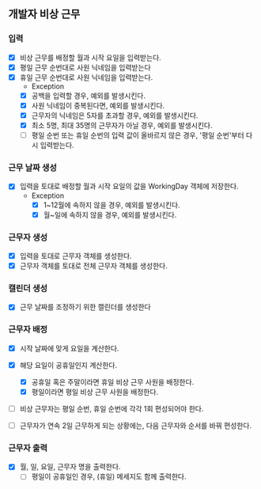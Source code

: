 ## 개발자 비상 근무

### 입력
- [x] 비상 근무를 배정할 월과 시작 요일을 입력받는다.
- [x] 평일 근무 순번대로 사원 닉네임을 입력받는다
- [x] 휴일 근무 순번대로 사원 닉네임을 입력받는다.
  - Exception
  - [x] 공백을 입력할 경우, 예외를 발생시킨다.
  - [x] 사원 닉네임이 중복된다면, 예외를 발생시킨다.
  - [x] 근무자의 닉네임은 5자를 초과할 경우, 예외를 발생시킨다.
  - [x] 최소 5명, 최대 35명의 근무자가 아닐 경우, 예외를 발생시킨다.
  - [ ] 평일 순번 또는 휴일 순번의 입력 값이 올바르지 않은 경우, '평일 순번'부터 다시 입력받는다.

### 근무 날짜 생성
- [x] 입력을 토대로 배정할 월과 시작 요일의 값을 WorkingDay 객체에 저장한다.
  - Exception
    - [x] 1~12월에 속하지 않을 경우, 예외를 발생시킨다.
    - [x] 월~일에 속하지 않을 경우, 예외를 발생시킨다.

### 근무자 생성
- [x] 입력을 토대로 근무자 객체를 생성한다.
- [x] 근무자 객체를 토대로 전체 근무자 객체를 생성한다.

### 캘린더 생성
- [x] 근무 날짜를 조정하기 위한 캘린더를 생성한다

### 근무자 배정 
- [x] 시작 날짜에 맞게 요일을 계산한다.
- [x] 해당 요일이 공휴일인지 계산한다.
  - [x] 공휴일 혹은 주말이라면 휴일 비상 근무 사원을 배정한다.
  - [x] 평일이라면 평일 비상 근무 사원을 배정한다.
- [ ] 비상 근무자는 평일 순번, 휴일 순번에 각각 1회 편성되어야 한다.
- [ ] 근무자가 연속 2일 근무하게 되는 상황에는, 다음 근무자와 순서를 바꿔 편성한다.



### 근무자 출력
- [x] 월, 일, 요일, 근무자 명을 출력한다.
  - [ ] 평일이 공휴일인 경우, (휴일) 메세지도 함께 출력한다.
